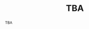 ---
surname: Baykalov
speaker: Anton Baykalov
institution: University of Galway
website: https://anton-baykalov.github.io/
title: "TBA"
abstract: "TBA"
---